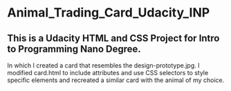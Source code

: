 # Animal_Trading_Card_Udacity_INP
## This is a Udacity HTML and CSS Project for Intro to Programming Nano Degree.

In which I created a card that resembles the design-prototype.jpg. I modified card.html to include attributes and use CSS selectors to style specific elements and recreated a similar card with the animal of my choice.
